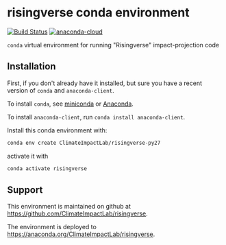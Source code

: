 # risingverse conda environment

[![Build Status](https://travis-ci.org/ClimateImpactLab/risingverse.svg?branch=master)](https://travis-ci.org/ClimateImpactLab/risingverse)
[![anaconda-cloud](https://anaconda.org/climateimpactlab/risingverse/badges/version.svg)](https://anaconda.org/ClimateImpactLab/risingverse)

`conda` virtual environment for running "Risingverse" impact-projection code


## Installation

First, if you don't already have it installed, but sure you have a recent version of `conda` and `anaconda-client`.

To install `conda`, see [miniconda](https://docs.conda.io/en/latest/miniconda.html) or [Anaconda](https://www.anaconda.com/distribution/).

To install `anaconda-client`, run `conda install anaconda-client`.

Install this conda environment with:

```bash
conda env create ClimateImpactLab/risingverse-py27
```

activate it with 

```bash
conda activate risingverse
```

## Support

This environment is maintained on github at https://github.com/ClimateImpactLab/risingverse.

The environment is deployed to https://anaconda.org/ClimateImpactLab/risingverse.